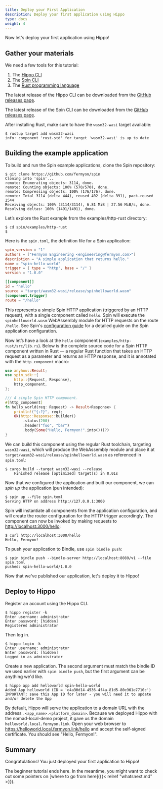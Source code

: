 ```yaml
---
title: Deploy your First Application
description: Deploy your first application using Hippo
type: docs
weight: 4
---
```


Now let's deploy your first application using Hippo!

## Gather your materials

We need a few tools for this tutorial:

1. The [Hippo CLI](https://github.com/deislabs/hippo-cli)
1. The [Spin CLI](https://spin.fermyon.dev/)
1. The [Rust programming language](https://www.rust-lang.org/)

The latest release of the Hippo CLI can be downloaded from the [GitHub releases
page](https://github.com/deislabs/hippo-cli/releases).

The latest release of the Spin CLI can be downloaded from the [GitHub releases
page](https://github.com/fermyon/spin/releases).

After installing Rust, make sure to have the `wasm32-wasi` target available:

```console
$ rustup target add wasm32-wasi
info: component 'rust-std' for target 'wasm32-wasi' is up to date
```

## Building the example application

To build and run the Spin example applications, clone the Spin repository:

```console
$ git clone https://github.com/fermyon/spin
Cloning into 'spin'...
remote: Enumerating objects: 3114, done.
remote: Counting objects: 100% (570/570), done.
remote: Compressing objects: 100% (176/176), done.
remote: Total 3114 (delta 444), reused 402 (delta 391), pack-reused 2544
Receiving objects: 100% (3114/3114), 6.81 MiB | 27.56 MiB/s, done.
Resolving deltas: 100% (1491/1491), done.
```

Let’s explore the Rust example from the examples/http-rust directory:

```console
$ cd spin/examples/http-rust
$
```

Here is the `spin.toml`, the definition file for a Spin application:

```toml
spin_version = "1"
authors = ["Fermyon Engineering <engineering@fermyon.com>"]
description = "A simple application that returns hello."
name = "spin-hello-world"
trigger = { type = "http", base = "/" }
version = "1.0.0"

[[component]]
id = "hello"
source = "target/wasm32-wasi/release/spinhelloworld.wasm"
[component.trigger]
route = "/hello"
```

This represents a simple Spin HTTP application (triggered by an HTTP request),
with a single component called `hello`. Spin will execute the
`spinhelloworld.wasm` WebAssembly module for HTTP requests on the route
`/hello`. See Spin's [configuration
guide](https://spin.fermyon.dev/configuration) for a detailed guide on the Spin
application configuration.

Now let’s have a look at the `hello` component
(`examples/http-rust/src/lib.rs`). Below is the complete source code for a Spin
HTTP component written in Rust — a regular Rust function that takes an HTTP
request as a parameter and returns an HTTP response, and it is annotated with
the `http_component` macro:

```rust
use anyhow::Result;
use spin_sdk::{
    http::{Request, Response},
    http_component,
};

/// A simple Spin HTTP component.
#[http_component]
fn hello_world(req: Request) -> Result<Response> {
    println!("{:?}", req);
    Ok(http::Response::builder()
        .status(200)
        .header("foo", "bar")
        .body(Some("Hello, Fermyon!".into()))?)
}
```

We can build this component using the regular Rust toolchain, targeting
`wasm32-wasi`, which will produce the WebAssembly module and place it at
`target/wasm32-wasi/release/spinhelloworld.wasm` as referenced in `spin.toml`:

```console
$ cargo build --target wasm32-wasi --release
    Finished release [optimized] target(s) in 0.01s
```

Now that we configured the application and built our component, we can _spin
up_ the application (pun intended):

```console
$ spin up --file spin.toml
Serving HTTP on address http://127.0.0.1:3000
```

Spin will instantiate all components from the application configuration, and
will create the router configuration for the HTTP trigger accordingly. The
component can now be invoked by making requests to
<http://localhost:3000/hello>:

```console
$ curl http://localhost:3000/hello
Hello, Fermyon!
```

To push your application to Bindle, use `spin bindle push`:

```console
$ spin bindle push --bindle-server http://localhost:8080/v1 --file spin.toml 
pushed: spin-hello-world/1.0.0
```

Now that we've published our application, let's deploy it to Hippo!

## Deploy to Hippo

Register an account using the Hippo CLI.

```console
$ hippo register -k
Enter username: administrator
Enter password: [hidden]
Registered administrator
```

Then log in.

```console
$ hippo login -k
Enter username: administrator
Enter password: [hidden]
Logged in as administrator
```

Create a new application. The second argument must match the bindle ID we used
earlier with `spin bindle push`, but the first argument can be anything we'd
like.

```console
$ hippo app add helloworld spin-hello-world
Added App helloworld (ID = 'e4a30d14-4536-4f4a-81d5-80e961e7710c')
IMPORTANT: save this App ID for later - you will need it to update and/or delete the App
```

By default, Hippo will serve the application to a domain URL with the address
`.<app_name>.<platform_domain>`. Because we deployed Hippo with the
nomad-local-demo project, it gave us the domain
`helloworld.local.fermyon.link`. Open your web browser to
<https://helloworld.local.fermyon.link/hello> and accept the self-signed
certificate. You should see "Hello, Fermyon!".

## Summary

Congratulations! You just deployed your first application to Hippo!

The beginner tutorial ends here. In the meantime, you might want to check out
some pointers on [where to go from here]({{< relref "whatsnext.md" >}}).
